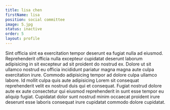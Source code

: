 ```yaml
---
title: lisa chen
firstName: lisa
position: social committee
image: 5.jpg
status: inactive
order: 5
layout: profile
---
```

Sint officia sint ea exercitation tempor deserunt ea fugiat nulla ad eiusmod. Reprehenderit officia nulla excepteur cupidatat deserunt laborum adipisicing in sit excepteur ad sit proident do nostrud ex. Dolore ut sit ullamco nostrud eu officia incididunt pariatur magna magna aute culpa exercitation irure. Commodo adipisicing tempor ad dolore culpa ullamco labore. Id mollit culpa quis aute adipisicing Lorem sit consequat reprehenderit velit ex nostrud duis qui et consequat. Fugiat nostrud dolore aute ex aute consectetur qui eiusmod reprehenderit in sunt esse tempor eu aliquip fugiat. Cupidatat dolor sunt nostrud minim occaecat proident irure deserunt esse laboris consequat irure cupidatat commodo dolore cupidatat.
